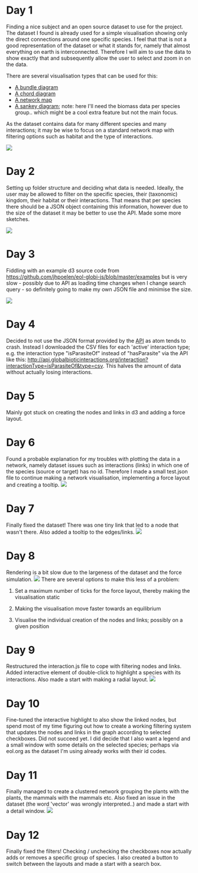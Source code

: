 # Day 1
Finding a nice subject and an open source dataset to use for the project. The dataset I found is already used for a simple visualisation showing only the direct connections around one specific species. I feel that that is not a good representation of the dataset or what it stands for, namely that almost everything on earth is interconnected. Therefore I will aim to use the data to show exactly that and subsequently allow the user to select and zoom in on the data.

There are several visualisation types that can be used for this:
* [A bundle diagram](http://mbostock.github.io/d3/talk/20111116/bundle.html)
* [A chord diagram](http://sdk.gooddata.com/gooddata-js/example/chord-chart-to-analyze-sales/)
* [A network map](http://christophergandrud.github.io/networkD3/)
* [A sankey diagram](http://bost.ocks.org/mike/sankey/); note: here I'll need the biomass data per species group.. which might be a cool extra feature but not the main focus.

As the dataset contains data for many different species and many interactions; it may be wise to focus on a standard network map with filtering options such as habitat and the type of interactions.

![](doc/NetworkSketch.jpg)

# Day 2
Setting up folder structure and deciding what data is needed. Ideally, the user may be allowed to filter on the specific species, their (taxonomic) kingdom, their habitat or their interactions. That means that per species there should be a JSON object containing this information, however due to the size of the dataset it may be better to use the API.
Made some more sketches.

![](doc/BundleSketch.jpg)

# Day 3
Fiddling with an example d3 source code from https://github.com/jhpoelen/eol-globi-js/blob/master/examples
but is very slow - possibly due to API as loading time changes when I change search query - so definitely going to make my own JSON file and minimise the size.

![](doc/BipartiteFiddle.png)

# Day 4
Decided to not use the JSON format provided by the [API](http://api.globalbioticinteractions.org/interaction?type=json.v2) as atom tends to crash. Instead I downloaded the CSV files for each 'active' interaction type; e.g. the interaction type "isParasiteOf" instead of "hasParasite" via the API like this: http://api.globalbioticinteractions.org/interaction?interactionType=isParasiteOf&type=csv. This halves the amount of data without actually losing interactions.

# Day 5
Mainly got stuck on creating the nodes and links in d3 and adding a force layout.

# Day 6
Found a probable explanation for my troubles with plotting the data in a network, namely dataset issues such as interactions (links) in which one of the species (source or target) has no id. Therefore I made a small test.json file to continue making a network visualisation, implementing a force layout and creating a tooltip.
![](doc/TestNetwork.png)

# Day 7
Finally fixed the dataset! There was one tiny link that led to a node that wasn't there. Also added a tooltip to the edges/links.
![](doc/FirstBigNetwork.png)

# Day 8
Rendering is a bit slow due to the largeness of the dataset and the force simulation.
![](doc/NetworkRendering.gif)
There are several options to make this less of a problem:

1. Set a maximum number of ticks for the force layout, thereby making the visualisation static

2. Making the visualisation move faster towards an equilibrium

3. Visualise the individual creation of the nodes and links; possibly on a given position

# Day 9
Restructured the interaction.js file to cope with filtering nodes and links. Added interactive element of double-click to highlight a species with its interactions. Also made a start with making a radial layout.
![](doc/hardcodedFilter&InteractiveHighlight.png)

# Day 10
Fine-tuned the interactive highlight to also show the linked nodes, but spend most of my time figuring out how to create a working filtering system that updates the nodes and links in the graph according to selected checkboxes. Did not succeed yet. I did decide that I also want a legend and a small window with some details on the selected species; perhaps via eol.org as the dataset I'm using already works with their id codes.

# Day 11
Finally managed to create a clustered network grouping the plants with the plants, the mammals with the mammals etc. Also fixed an issue in the dataset (the word 'vector' was wrongly interpreted..) and made a start with a detail window.
![](doc/Groups.png)

# Day 12
Finally fixed the filters! Checking / unchecking the checkboxes now actually adds or removes a specific group of species. I also created a button to switch between the layouts and made a start with a search box.
